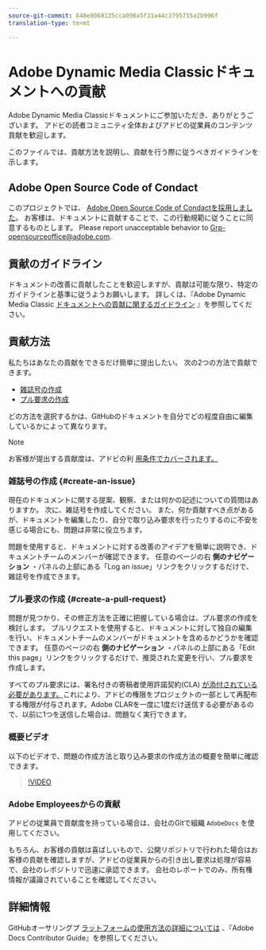 ```yaml
---
source-git-commit: 648e8068125cca090a5f31a44c3795755a2b996f
translation-type: tm+mt

---
```

# Adobe Dynamic Media Classicドキュメントへの貢献

Adobe Dynamic Media Classicドキュメントにご参加いただき、ありがとうございます。 アドビの読者コミュニティ全体およびアドビの従業員のコンテンツ貢献を歓迎します。

このファイルでは、貢献方法を説明し、貢献を行う際に従うべきガイドラインを示します。

## Adobe Open Source Code of Condact

このプロジェクトでは、 [Adobe Open Source Code of Condactを採用しました](code-of-conduct.md)。 お客様は、ドキュメントに貢献することで、この行動規範に従うことに同意するものとします。 Please report unacceptable behavior to [Grp-opensourceoffice@adobe.com](mailto:Grp-opensourceoffice@adobe.com).

## 貢献のガイドライン

ドキュメントの改善に貢献したことを歓迎しますが、貢献は可能な限り、特定のガイドラインと基準に従うようお願いします。 詳しくは、『Adobe Dynamic Media Classic [ドキュメントへの貢献に関するガイドライン](guidelines.md) 』を参照してください。

## 貢献方法

私たちはあなたの貢献をできるだけ簡単に提出したい。 次の2つの方法で貢献できます。

* [雑誌号の作成](#create-an-issue)
* [プル要求の作成](#create-a-pull-request)

どの方法を選択するかは、GitHubのドキュメントを自分でどの程度自由に編集しているかによって異なります。

>[!NOTE]
>
>お客様が提出する貢献度は、アドビの利 [用条件でカバーされます。](https://www.adobe.com/legal/terms.html)

### 雑誌号の作成 {#create-an-issue}

現在のドキュメントに関する提案、観察、または何かの記述についての質問はありますか。 次に、雑誌号を作成してください。 また、何か貢献すべき点があるが、ドキュメントを編集したり、自分で取り込み要求を行ったりするのに不安を感じる場合にも、問題は非常に役立ちます。

問題を使用すると、ドキュメントに対する改善のアイデアを簡単に説明でき、ドキュメントチームのメンバーが確認できます。 任意のページの右 **側のナビゲーション** ・パネルの上部にある「Log an issue」リンクをクリックするだけで、雑誌号を作成できます。

### プル要求の作成 {#create-a-pull-request}

問題が見つかり、その修正方法を正確に把握している場合は、プル要求の作成を検討します。 プルリクエストを使用すると、ドキュメントに対して独自の編集を行い、ドキュメントチームのメンバーがドキュメントを含めるかどうかを確認できます。 任意のページの右 **側のナビゲーション** ・パネルの上部にある「Edit this page」リンクをクリックするだけで、推奨された変更を行い、プル要求を作成します。

すべてのプル要求には、署名付きの寄稿者使用許諾契約(CLA) [が添付されている必要があります。](https://opensource.adobe.com/cla.html)これにより、アドビの権限をプロジェクトの一部として再配布する権限が付与されます。Adobe CLARを一度に1度だけ送信する必要があるので、以前に1つを送信した場合は、問題なく実行できます。

### 概要ビデオ

以下のビデオで、問題の作成方法と取り込み要求の作成方法の概要を簡単に確認できます。

>[!VIDEO](https://video.tv.adobe.com/v/27069)

### Adobe Employeesからの貢献

アドビの従業員で貢献度を持っている場合は、会社のGitで組織 `AdobeDocs` を使用してください。

もちろん、お客様の貢献は喜ばしいもので、公開リポジトリで行われた場合はお客様の貢献を確認しますが、アドビの従業員からの引き出し要求は処理が容易で、会社のレポジトリで迅速に承認できます。 会社のレポートでのみ、所有権情報が議論されていることを確認してください。

## 詳細情報

GitHubオーサリングプ [ラットフォームの使用方法の詳細については](https://docs.adobe.com/help/en/contributor/contributor-guide/introduction.html) 、『Adobe Docs Contributor Guide』を参照してください。
